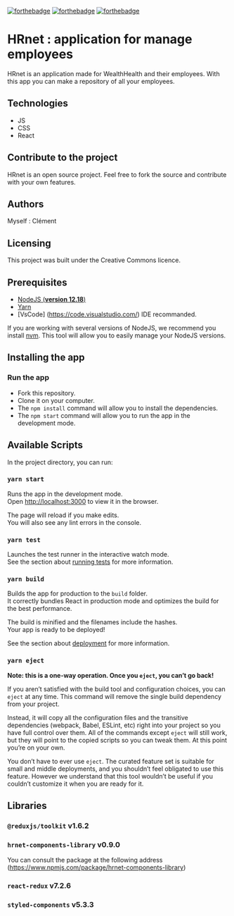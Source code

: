 [![forthebadge](https://forthebadge.com/images/badges/cc-0.svg)](https://forthebadge.com) [![forthebadge](https://forthebadge.com/images/badges/made-with-javascript.svg)](https://forthebadge.com) [![forthebadge](https://forthebadge.com/images/badges/uses-css.svg)](https://forthebadge.com)

# HRnet : application for manage employees

HRnet is an application made for WealthHealth and their employees. With this app you can make a repository of all your employees.

## Technologies
- JS
- CSS 
- React

## Contribute to the project

HRnet is an open source project. Feel free to fork the source and contribute with your own features.

## Authors

Myself : Clément

## Licensing

This project was built under the Creative Commons licence.

## Prerequisites

- [NodeJS (**version 12.18**)](https://nodejs.org/en/)
- [Yarn](https://yarnpkg.com/)
- [VsCode] (https://code.visualstudio.com/) IDE recommanded.

If you are working with several versions of NodeJS, we recommend you install [nvm](https://github.com/nvm-sh/nvm). This tool will allow you to easily manage your NodeJS versions.

## Installing the app 

### Run the app

- Fork this repository.
- Clone it on your computer.
- The `npm install` command will allow you to install the dependencies.
- The `npm start` command will allow you to run the app in the development mode.

## Available Scripts

In the project directory, you can run:

### `yarn start`

Runs the app in the development mode.\
Open [http://localhost:3000](http://localhost:3000) to view it in the browser.

The page will reload if you make edits.\
You will also see any lint errors in the console.

### `yarn test`

Launches the test runner in the interactive watch mode.\
See the section about [running tests](https://facebook.github.io/create-react-app/docs/running-tests) for more information.

### `yarn build`

Builds the app for production to the `build` folder.\
It correctly bundles React in production mode and optimizes the build for the best performance.

The build is minified and the filenames include the hashes.\
Your app is ready to be deployed!

See the section about [deployment](https://facebook.github.io/create-react-app/docs/deployment) for more information.

### `yarn eject`

**Note: this is a one-way operation. Once you `eject`, you can’t go back!**

If you aren’t satisfied with the build tool and configuration choices, you can `eject` at any time. This command will remove the single build dependency from your project.

Instead, it will copy all the configuration files and the transitive dependencies (webpack, Babel, ESLint, etc) right into your project so you have full control over them. All of the commands except `eject` will still work, but they will point to the copied scripts so you can tweak them. At this point you’re on your own.

You don’t have to ever use `eject`. The curated feature set is suitable for small and middle deployments, and you shouldn’t feel obligated to use this feature. However we understand that this tool wouldn’t be useful if you couldn’t customize it when you are ready for it.

## Libraries

### `@reduxjs/toolkit` v1.6.2

### `hrnet-components-library` v0.9.0

You can consult the package at the following address (https://www.npmjs.com/package/hrnet-components-library)

### `react-redux` v7.2.6

### `styled-components` v5.3.3
